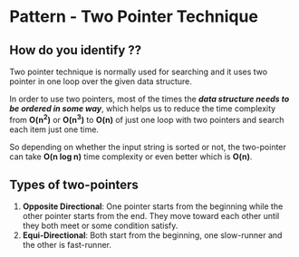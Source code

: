 # Pattern - Two Pointer Technique

## How do you identify ??

Two pointer technique is normally used for searching and it uses two pointer in one loop over the given data structure.

In order to use two pointers, most of the times the ***data structure needs to be ordered in some way***, which helps us to reduce the time complexity from **O(n<sup>2</sup>)** or **O(n<sup>3</sup>)** to **O(n)** of just one loop with two pointers and search each item just one time.

So depending on whether the input string is sorted or not, the two-pointer can take **O(n log n)** time complexity or even better which is **O(n)**.

## Types of two-pointers

1. **Opposite Directional**: One pointer starts from the beginning while the other pointer starts from the end. They move toward each other until they both meet or some condition satisfy.
2. **Equi-Directional**: Both start from the beginning, one slow-runner and the other is fast-runner.

